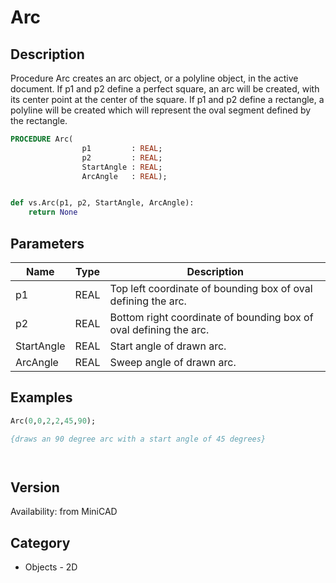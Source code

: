 # Arc

## Description
Procedure Arc creates an arc object, or a polyline object, in the active document. If p1 and p2 define a perfect square, an arc will be created, with its center point at the center of the square. If p1 and p2 define a rectangle, a polyline will be created which will represent the oval segment defined by the rectangle.

```pascal
PROCEDURE Arc(
				p1         : REAL;
				p2         : REAL;
				StartAngle : REAL;
				ArcAngle   : REAL);
```

```python

def vs.Arc(p1, p2, StartAngle, ArcAngle):
    return None
```

## Parameters
|Name|Type|Description|
|---|---|---|
|p1|REAL|Top left coordinate of bounding box of oval defining the arc.|
|p2|REAL|Bottom right coordinate of bounding box of oval defining the arc.|
|StartAngle|REAL|Start angle of drawn arc.|
|ArcAngle|REAL|Sweep angle of drawn arc.|

## Examples
```pascal
Arc(0,0,2,2,45,90);

{draws an 90 degree arc with a start angle of 45 degrees}




```

## Version
Availability: from MiniCAD
## Category
* Objects - 2D

